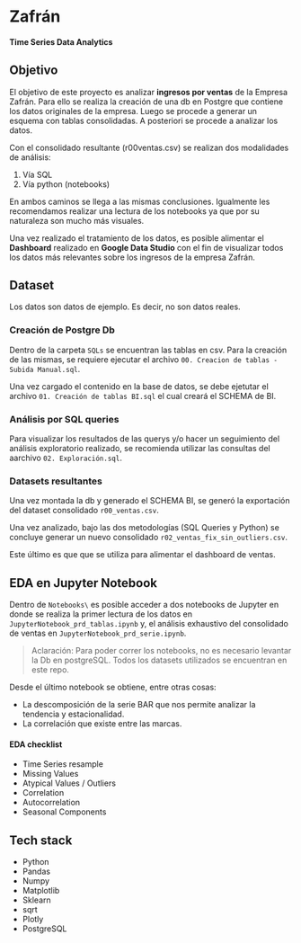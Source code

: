 # Zafrán

#### Time Series Data Analytics

## Objetivo

El objetivo de este proyecto es analizar **ingresos por ventas** de la Empresa Zafrán. Para ello se realiza la creación de una db en Postgre que contiene los datos originales de la empresa. Luego se procede a generar un esquema con tablas consolidadas. A posteriori se procede a analizar los datos.

Con el consolidado resultante (r00ventas.csv) se realizan dos modalidades de análisis:

1. Vía SQL
2. Vía python (notebooks)

En ambos caminos se llega a las mismas conclusiones. Igualmente les recomendamos realizar una lectura de los notebooks ya que por su naturaleza son mucho más visuales.

Una vez realizado el tratamiento de los datos, es posible alimentar el **Dashboard** realizado en **Google Data Studio** con el fin de visualizar todos los datos más relevantes sobre los ingresos de la empresa Zafrán.

## Dataset

Los datos son datos de ejemplo. Es decir, no son datos reales.

### Creación de Postgre Db

Dentro de la carpeta `SQLs` se encuentran las tablas en csv. Para la creación de las mismas, se requiere ejecutar el archivo `00. Creacion de tablas - Subida Manual.sql`.

Una vez cargado el contenido en la base de datos, se debe ejetutar el archivo `01. Creación de tablas BI.sql` el cual creará el SCHEMA de BI.

### Análisis por SQL queries

Para visualizar los resultados de las querys y/o hacer un seguimiento del análisis exploratorio realizado, se recomienda utilizar las consultas del aarchivo `02. Exploración.sql`.

### Datasets resultantes

Una vez montada la db y generado el SCHEMA BI, se generó la exportación del dataset consolidado `r00_ventas.csv`.

Una vez analizado, bajo las dos metodologías (SQL Queries y Python) se concluye generar un nuevo consolidado `r02_ventas_fix_sin_outliers.csv`.

Este último es que que se utiliza para alimentar el dashboard de ventas.

## EDA en Jupyter Notebook

Dentro de `Notebooks\` es posible acceder a dos notebooks de Jupyter en donde se realiza la primer lectura de los datos en `JupyterNotebook_prd_tablas.ipynb` y, el análisis exhaustivo del consolidado de ventas en `JupyterNotebook_prd_serie.ipynb`.

> Aclaración: Para poder correr los notebooks, no es necesario levantar la Db en postgreSQL. Todos los datasets utilizados se encuentran en este repo.

Desde el último notebook se obtiene, entre otras cosas:

- La descomposición de la serie BAR que nos permite analizar la tendencia y estacionalidad.
- La correlación que existe entre las marcas.

#### EDA checklist

- Time Series resample
- Missing Values
- Atypical Values / Outliers
- Correlation
- Autocorrelation
- Seasonal Components

## Tech stack

- Python
- Pandas
- Numpy
- Matplotlib
- Sklearn
- sqrt
- Plotly
- PostgreSQL
